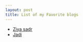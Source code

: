 ```yaml
---
layout: post
title: List of my Favorite blogs
---
```

* [Ziya sadr](https://www.ziyasadr.com)
* [Jadi](https://jadi.net/)